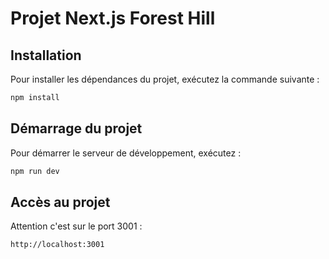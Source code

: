# Projet Next.js Forest Hill

## Installation

Pour installer les dépendances du projet, exécutez la commande suivante :

```bash
npm install
```

## Démarrage du projet

Pour démarrer le serveur de développement, exécutez :

```bash
npm run dev
```

## Accès au projet

Attention c'est sur le port 3001 :

```
http://localhost:3001
```
